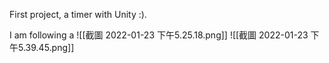 First project, a timer with Unity :).

I am following a 
![[截圖 2022-01-23 下午5.25.18.png]]
![[截圖 2022-01-23 下午5.39.45.png]]
